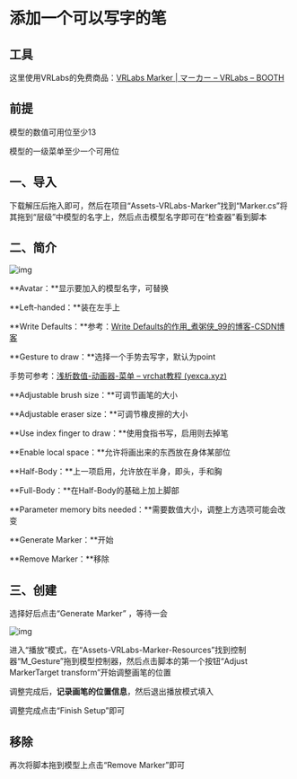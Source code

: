 # 添加一个可以写字的笔

## 工具

这里使用VRLabs的免费商品：[VRLabs Marker | マーカー – VRLabs – BOOTH](https://booth.pm/zh-cn/items/2911163)

## 前提

模型的数值可用位至少13

模型的一级菜单至少一个可用位

## 一、导入

下载解压后拖入即可，然后在项目“Assets-VRLabs-Marker”找到“Marker.cs”将其拖到“层级”中模型的名字上，然后点击模型名字即可在“检查器”看到脚本

## 二、简介

![img](https://cdn.jsdelivr.net/gh/yexca/image_hosting@master/20220322/image.227jhy6gwfpc.webp)

**Avatar：**显示要加入的模型名字，可替换

**Left-handed：**装在左手上

**Write Defaults：**参考：[Write Defaults的作用_煮粥侠_99的博客-CSDN博客](https://blog.csdn.net/yjy99yjy999/article/details/82730948)

**Gesture to draw：**选择一个手势去写字，默认为point

手势可参考：[浅析数值-动画器-菜单 – vrchat教程 (yexca.xyz)](https://vrchat.yexca.xyz/?p=119#header-id-11)

**Adjustable brush size：**可调节画笔的大小

**Adjustable eraser size：**可调节橡皮擦的大小

**Use index finger to draw：**使用食指书写，启用则去掉笔

**Enable local space：**允许将画出来的东西放在身体某部位

**Half-Body：**上一项启用，允许放在半身，即头，手和胸

**Full-Body：**在Half-Body的基础上加上脚部

**Parameter memory bits needed：**需要数值大小，调整上方选项可能会改变

**Generate Marker：**开始

**Remove Marker：**移除

## 三、创建

选择好后点击“Generate Marker” ，等待一会

![img](https://cdn.jsdelivr.net/gh/yexca/image_hosting@master/20220322/image.38b74nyenpy0.webp)

进入“播放”模式，在“Assets-VRLabs-Marker-Resources”找到控制器“M_Gesture”拖到模型控制器，然后点击脚本的第一个按钮“Adjust MarkerTarget transform”开始调整画笔的位置

调整完成后，**记录画笔的位置信息**，然后退出播放模式填入

调整完成点击“Finish Setup”即可

## 移除

再次将脚本拖到模型上点击“Remove Marker”即可
